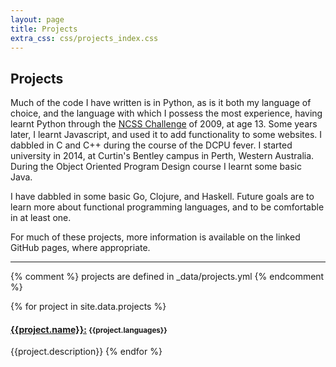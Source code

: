 ```yaml
---
layout: page
title: Projects
extra_css: css/projects_index.css
---
```


## Projects

Much of the code I have written is in Python, as is it both my language of choice, and the language with which I possess the most experience, having learnt Python through the [NCSS Challenge](https://groklearning.com/challenge/) of 2009, at age 13.
Some years later, I learnt Javascript, and used it to add functionality to some websites.
I dabbled in C and C++ during the course of the DCPU fever.
I started university in 2014, at Curtin's Bentley campus in Perth, Western Australia.
During the Object Oriented Program Design course I learnt some basic Java.

I have dabbled in some basic Go, Clojure, and Haskell.
Future goals are to learn more about functional programming languages, and to be comfortable in at least one.

For much of these projects, more information is available on the linked GitHub pages, where appropriate.

---

{% comment %} projects are defined in _data/projects.yml {% endcomment %}

<!--
{{site.data}}
-->

{% for project in site.data.projects %}
#### [{{project.name}}:]({{project.link}}) <small>{{project.languages}}</small>
{{project.description}}
{% endfor %}

